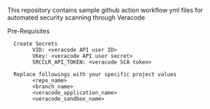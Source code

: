 This repository contains sample github action workflow yml files for automated security scanning through Veracode

Pre-Requisites

      Create Secrets 
            VID: <veracode API user ID>
            VKey: <veracode API user secret>
            SRCCLR_API_TOKEN: <veracode SCA token>
      
      Replace followings with your specific project values
            <repo_name>
            <branch_name>
            <veracode_application_name>
            <veracode_sandbox_name>

